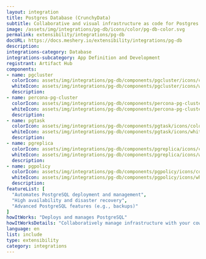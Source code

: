 ```yaml
---
layout: integration
title: Postgres Database (CrunchyData)
subtitle: Collaborative and visual infrastructure as code for Postgres Database (CrunchyData)
image: /assets/img/integrations/pg-db/icons/color/pg-db-color.svg
permalink: extensibility/integrations/pg-db
docURL: https://docs.meshery.io/extensibility/integrations/pg-db
description: 
integrations-category: Database
integrations-subcategory: App Definition and Development
registrant: Artifact Hub
components: 
- name: pgcluster
  colorIcon: assets/img/integrations/pg-db/components/pgcluster/icons/color/pgcluster-color.svg
  whiteIcon: assets/img/integrations/pg-db/components/pgcluster/icons/white/pgcluster-white.svg
  description: 
- name: percona-pg-cluster
  colorIcon: assets/img/integrations/pg-db/components/percona-pg-cluster/icons/color/percona-pg-cluster-color.svg
  whiteIcon: assets/img/integrations/pg-db/components/percona-pg-cluster/icons/white/percona-pg-cluster-white.svg
  description: 
- name: pgtask
  colorIcon: assets/img/integrations/pg-db/components/pgtask/icons/color/pgtask-color.svg
  whiteIcon: assets/img/integrations/pg-db/components/pgtask/icons/white/pgtask-white.svg
  description: 
- name: pgreplica
  colorIcon: assets/img/integrations/pg-db/components/pgreplica/icons/color/pgreplica-color.svg
  whiteIcon: assets/img/integrations/pg-db/components/pgreplica/icons/white/pgreplica-white.svg
  description: 
- name: pgpolicy
  colorIcon: assets/img/integrations/pg-db/components/pgpolicy/icons/color/pgpolicy-color.svg
  whiteIcon: assets/img/integrations/pg-db/components/pgpolicy/icons/white/pgpolicy-white.svg
  description: 
featureList: [
  "Automates PostgreSQL deployment and management",
  "High availability and disaster recovery",
  "Advanced PostgreSQL features (e.g., backups)"
]
howItWorks: "Deploys and manages PostgreSQL"
howItWorksDetails: "Collaboratively manage infrastructure with your coworkers synchronously sharing the same designs."
language: en
list: include
type: extensibility
category: integrations
---
```

